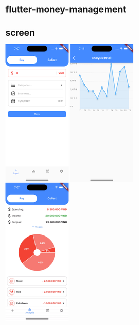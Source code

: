 # flutter-money-management

# screen

<img src="./docs/images/image1.png" width="200">
<img src="./docs/images/image2.png" width="200">
<img src="./docs/images/image_analysis.gif" width="200">
<!-- ![Alt text](./docs/images/image1.png "Optional title") -->
<!-- ![Alt text](./docs/images/image2.png "Optional title")
![Alt text](./docs/images/image_analysis.gif "Optional title") -->
